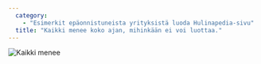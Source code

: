 ```yaml
---
  category: 
    - "Esimerkit epäonnistuneista yrityksistä luoda Hulinapedia-sivu"
  title: "Kaikki menee koko ajan, mihinkään ei voi luottaa."
---
```

![Kaikki menee](https://imgur.com/Otv99tI)